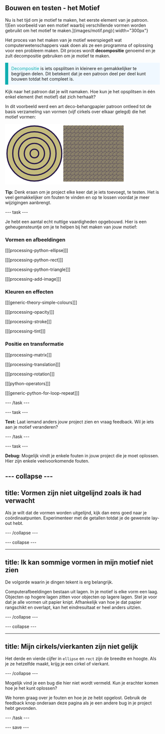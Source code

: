 ## Bouwen en testen - het Motief

<div style="display: flex; flex-wrap: wrap">
<div style="flex-basis: 200px; flex-grow: 1; margin-right: 15px;">
Nu is het tijd om je motief te maken, het eerste element van je patroon.
</div>
<div>
![Een voorbeeld van een motief waarbij verschillende vormen worden gebruikt om het motief te maken.](images/motif.png){:width="300px"}
</div>
</div>

Het proces van het maken van je motief weerspiegelt wat computerwetenschappers vaak doen als ze een programma of oplossing voor een probleem maken. Dit proces wordt **decompositie** genoemd en je zult decompositie gebruiken om je motief te maken.

<p style="border-left: solid; border-width:10px; border-color: #0faeb0; background-color: aliceblue; padding: 10px;"><span style="color: #0faeb0">Decompositie</span> is iets opsplitsen in kleinere en gemakkelijker te begrijpen delen. Dit betekent dat je een patroon deel per deel kunt bouwen totdat het compleet is.</p>

Kijk naar het patroon dat je wilt namaken. Hoe kun je het opsplitsen in één enkel element (het motief) dat zich herhaalt?

In dit voorbeeld werd een art deco-behangpapier patroon ontleed tot de basis verzameling van vormen (vijf cirkels over elkaar gelegd) die het motief vormen:

![Een enkel motief van vijf cirkels naast een afbeelding van het volledige art deco patroon met veel kopieën van het motief.](images/motif-pattern.png)

**Tip:** Denk eraan om je project elke keer dat je iets toevoegt, te testen. Het is veel gemakkelijker om fouten te vinden en op te lossen voordat je meer wijzigingen aanbrengt.

--- task ---

Je hebt een aantal echt nuttige vaardigheden opgebouwd. Hier is een geheugensteuntje om je te helpen bij het maken van jouw motief:

### Vormen en afbeeldingen

[[[processing-python-ellipse]]]

[[[processing-python-rect]]]

[[[processing-python-triangle]]]

[[[processing-add-image]]]

### Kleuren en effecten

[[[generic-theory-simple-colours]]]

[[[processing-opacity]]]

[[[processing-stroke]]]

[[[processing-tint]]]

### Positie en transformatie

[[[processing-matrix]]]

[[[processing-translation]]]

[[[processing-rotation]]]

[[[python-operators]]]

[[[generic-python-for-loop-repeat]]]

--- /task ---

--- task ---

**Test:** Laat iemand anders jouw project zien en vraag feedback. Wil je iets aan je motief veranderen?

--- /task ---

--- task ---

**Debug:** Mogelijk vindt je enkele fouten in jouw project die je moet oplossen. Hier zijn enkele veelvoorkomende fouten.

--- collapse ---
---
title: Vormen zijn niet uitgelijnd zoals ik had verwacht
---

Als je wilt dat de vormen worden uitgelijnd, kijk dan eens goed naar je coördinaatpunten. Experimenteer met de getallen totdat je de gewenste lay-out hebt.

--- /collapse ---

--- collapse ---

---
title: Ik kan sommige vormen in mijn motief niet zien
---

De volgorde waarin je dingen tekent is erg belangrijk.

Computerafbeeldingen bestaan uit lagen. In je motief is elke vorm een laag. Objecten op hogere lagen zitten voor objecten op lagere lagen. Stel je voor dat je alle vormen uit papier knipt. Afhankelijk van hoe je dat papier rangschikt en overlapt, kan het eindresultaat er heel anders uitzien.

--- /collapse ---

--- collapse ---

---
title: Mijn cirkels/vierkanten zijn niet gelijk
---

Het derde en vierde cijfer in `ellipse` en `rect` zijn de breedte en hoogte. Als je ze hetzelfde maakt, krijg je een cirkel of vierkant.

--- /collapse ---

Mogelijk vind je een bug die hier niet wordt vermeld. Kun je erachter komen hoe je het kunt oplossen?

We horen graag over je fouten en hoe je ze hebt opgelost. Gebruik de feedback knop onderaan deze pagina als je een andere bug in je project hebt gevonden.

--- /task ---

--- save ---
